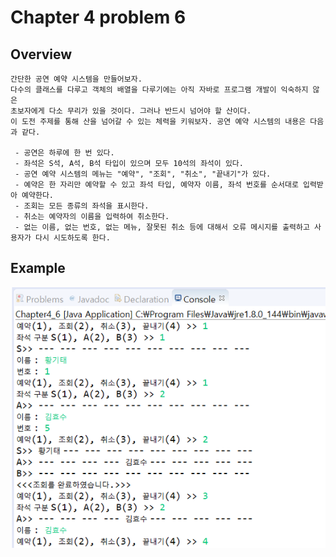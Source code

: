 # Chapter 4 problem 6

## Overview

```$xslt
간단한 공연 예약 시스템을 만들어보자.
다수의 클래스를 다루고 객체의 배열을 다루기에는 아직 자바로 프로그램 개발이 익숙하지 않은
초보자에게 다소 무리가 있을 것이다. 그러나 반드시 넘어야 할 산이다.
이 도전 주제를 통해 산을 넘어갈 수 있는 체력을 키워보자. 공연 예약 시스템의 내용은 다음과 같다.

 - 공연은 하루에 한 번 있다.
 - 좌석은 S석, A석, B석 타입이 있으며 모두 10석의 좌석이 있다.
 - 공연 예약 시스템의 메뉴는 "예약", "조회", "취소", "끝내기"가 있다.
 - 예약은 한 자리만 예약할 수 있고 좌석 타입, 예약자 이름, 좌석 번호를 순서대로 입력받아 예약한다.
 - 조회는 모든 종류의 좌석을 표시한다.
 - 취소는 예약자의 이름을 입력하여 취소한다.
 - 없는 이름, 없는 번호, 없는 메뉴, 잘못된 취소 등에 대해서 오류 메시지를 출력하고 사용자가 다시 시도하도록 한다.
```

## Example
![example](./example.PNG)